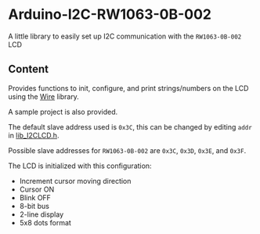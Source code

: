 # Arduino-I2C-RW1063-0B-002
A little library to easily set up I2C communication with the `RW1063-0B-002` LCD

## Content
Provides functions to init, configure, and print strings/numbers on the LCD using the [Wire](https://www.arduino.cc/en/Reference/Wire) library.

A sample project is also provided.

The default slave address used is `0x3C`, this can be changed by editing `addr` in [lib_I2CLCD.h](lib_I2CLCD.h).

Possible slave addresses for `RW1063-0B-002` are `0x3C`, `0x3D`, `0x3E`, and `0x3F`.

The LCD is initialized with this configuration:
+ Increment cursor moving direction
+ Cursor ON
+ Blink OFF
+ 8-bit bus
+ 2-line display
+ 5x8 dots format
